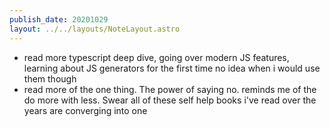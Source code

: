 ```yaml
---
publish_date: 20201029
layout: ../../layouts/NoteLayout.astro
---
```

- read more typescript deep dive, going over modern JS features, learning about JS generators for the first time no idea when i would use them though
- read more of the one thing. The power of saying no. reminds me of the do more with less. Swear all of these self help books i've read over the years are converging into one
